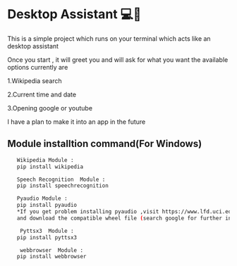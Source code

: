 
# Desktop Assistant 💻🤖
This is a simple project which runs on your terminal which acts like an 
desktop assistant 

Once you start , it will greet you and will ask for what you want 
the available options currently are 

1.Wikipedia search

2.Current time and date

3.Opening google or youtube

I have a plan to make it into an app in the future 

## Module installtion command(For Windows)

```bash
   Wikipedia Module : 
   pip install wikipedia
```

```bash
   Speech Recognition  Module :
   pip install speechrecognition
```

```bash
   Pyaudio Module :
   pip install pyaudio 
   *If you get problem installing pyaudio ,visit https://www.lfd.uci.edu/~gohlke/pythonlibs/#pyaudio 
   and download the compatible wheel file (search google for further information)
```  
```bash
    Pyttsx3  Module :
   pip install pyttsx3
```
```bash
    webbrowser  Module :
   pip install webbrowser
```
